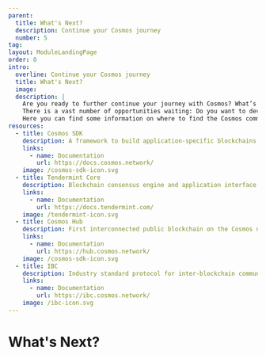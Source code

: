 ```yaml
---
parent:
  title: What's Next?
  description: Continue your Cosmos journey
  number: 5
tag: 
layout: ModuleLandingPage
order: 0
intro:
  overline: Continue your Cosmos journey
  title: What's Next?
  image: 
  description: |
    Are you ready to further continue your journey with Cosmos? What’s next? <br/><br/>
    There is a vast number of opportunities waiting: Do you want to develop your own application-specific blockchain? Or, contribute to the SDK development? <br/><br/>
    Here you can find some information on where to find the Cosmos community, a contact form, and information on the grants program to help you navigate your journey.
resources:
  - title: Cosmos SDK
    description: A framework to build application-specific blockchains
    links:
      - name: Documentation
        url: https://docs.cosmos.network/
    image: /cosmos-sdk-icon.svg
  - title: Tendermint Core
    description: Blockchain consensus engine and application interface
    links:
      - name: Documentation
        url: https://docs.tendermint.com/
    image: /tendermint-icon.svg
  - title: Cosmos Hub
    description: First interconnected public blockchain on the Cosmos network
    links:
      - name: Documentation
        url: https://hub.cosmos.network/
    image: /cosmos-sdk-icon.svg
  - title: IBC
    description: Industry standard protocol for inter-blockchain communication
    links:
      - name: Documentation
        url: https://ibc.cosmos.network/
    image: /ibc-icon.svg
---
```


# What's Next?